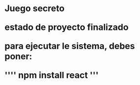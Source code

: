 <h1> Juego secreto

estado de proyecto finalizado

para ejecutar le sistema, debes poner: 

'''' npm install react '''
